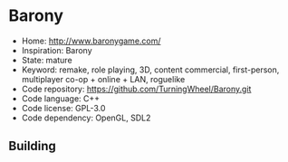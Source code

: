 # Barony

- Home: http://www.baronygame.com/
- Inspiration: Barony
- State: mature
- Keyword: remake, role playing, 3D, content commercial, first-person, multiplayer co-op + online + LAN, roguelike
- Code repository: https://github.com/TurningWheel/Barony.git
- Code language: C++
- Code license: GPL-3.0
- Code dependency: OpenGL, SDL2

## Building

